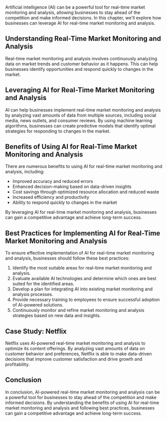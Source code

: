 
Artificial intelligence (AI) can be a powerful tool for real-time market monitoring and analysis, allowing businesses to stay ahead of the competition and make informed decisions. In this chapter, we'll explore how businesses can leverage AI for real-time market monitoring and analysis.

Understanding Real-Time Market Monitoring and Analysis
------------------------------------------------------

Real-time market monitoring and analysis involves continuously analyzing data on market trends and customer behavior as it happens. This can help businesses identify opportunities and respond quickly to changes in the market.

Leveraging AI for Real-Time Market Monitoring and Analysis
----------------------------------------------------------

AI can help businesses implement real-time market monitoring and analysis by analyzing vast amounts of data from multiple sources, including social media, news outlets, and consumer reviews. By using machine learning algorithms, businesses can create predictive models that identify optimal strategies for responding to changes in the market.

Benefits of Using AI for Real-Time Market Monitoring and Analysis
-----------------------------------------------------------------

There are numerous benefits to using AI for real-time market monitoring and analysis, including:

* Improved accuracy and reduced errors
* Enhanced decision-making based on data-driven insights
* Cost savings through optimized resource allocation and reduced waste
* Increased efficiency and productivity
* Ability to respond quickly to changes in the market

By leveraging AI for real-time market monitoring and analysis, businesses can gain a competitive advantage and achieve long-term success.

Best Practices for Implementing AI for Real-Time Market Monitoring and Analysis
-------------------------------------------------------------------------------

To ensure effective implementation of AI for real-time market monitoring and analysis, businesses should follow these best practices:

1. Identify the most suitable areas for real-time market monitoring and analysis.
2. Evaluate available AI technologies and determine which ones are best suited for the identified areas.
3. Develop a plan for integrating AI into existing market monitoring and analysis processes.
4. Provide necessary training to employees to ensure successful adoption of AI-powered solutions.
5. Continuously monitor and refine market monitoring and analysis strategies based on new data and insights.

Case Study: Netflix
-------------------

Netflix uses AI-powered real-time market monitoring and analysis to optimize its content offerings. By analyzing vast amounts of data on customer behavior and preferences, Netflix is able to make data-driven decisions that improve customer satisfaction and drive growth and profitability.

Conclusion
----------

In conclusion, AI-powered real-time market monitoring and analysis can be a powerful tool for businesses to stay ahead of the competition and make informed decisions. By understanding the benefits of using AI for real-time market monitoring and analysis and following best practices, businesses can gain a competitive advantage and achieve long-term success.
